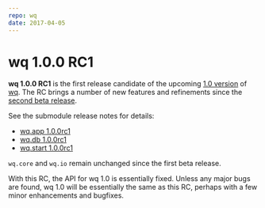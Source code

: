 ```yaml
---
repo: wq
date: 2017-04-05
---
```


# wq 1.0.0 RC1

**wq 1.0.0 RC1** is the first release candidate of the upcoming [1.0 version](https://github.com/wq/wq/issues/22) of [wq](../index.md).  The RC brings a number of new features and refinements since the [second beta release](./wq-1.0.0b2.md).

See the submodule release notes for details:
- [wq.app 1.0.0rc1](./wq.app-1.0.0rc1.md)
- [wq.db 1.0.0rc1](./wq.db-1.0.0rc1.md)
- [wq.start 1.0.0rc1](./wq.create-1.0.0rc1.md)

`wq.core` and `wq.io` remain unchanged since the first beta release.

With this RC, the API for wq 1.0 is essentially fixed.  Unless any major bugs are found, wq 1.0 will be essentially the same as this RC, perhaps with a few minor enhancements and bugfixes.
